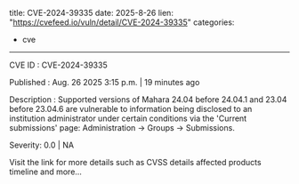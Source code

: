  
title: CVE-2024-39335
date: 2025-8-26
lien: "https://cvefeed.io/vuln/detail/CVE-2024-39335"
categories:
  - cve
---

CVE ID : CVE-2024-39335

Published :  Aug. 26
2025
3:15 p.m. | 19 minutes ago

Description : Supported versions of Mahara 24.04 before 24.04.1 and 23.04 before 23.04.6 are vulnerable to information being disclosed to an institution administrator under certain conditions via the 'Current submissions' page: Administration -> Groups -> Submissions.

Severity: 0.0 | NA

Visit the link for more details
such as CVSS details
affected products
timeline
and more...
